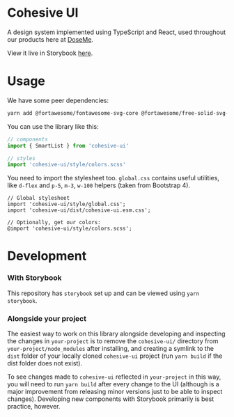 # Cohesive UI

A design system implemented using TypeScript and React, used throughout our products here at [DoseMe](https://doseme-rx.com).

View it live in Storybook [here](https://doseme.github.io/cohesive-ui/).

# Usage

We have some peer dependencies:

```sh
yarn add @fortawesome/fontawesome-svg-core @fortawesome/free-solid-svg-icons @fortawesome/react-fontawesome moment react react-dom
```

You can use the library like this:

```ts
// components
import { SmartList } from 'cohesive-ui'

// styles
import 'cohesive-ui/style/colors.scss'
```

You need to import the stylesheet too. `global.css` contains useful utilities, like `d-flex` and `p-5`, `m-3`, `w-100` helpers (taken from Bootstrap 4).

```
// Global stylesheet
import 'cohesive-ui/style/global.css';
import 'cohesive-ui/dist/cohesive-ui.esm.css';

// Optionally, get our colors:
@import 'cohesive-ui/style/colors.scss';
```

# Development 

### With Storybook

This repository has `storybook` set up and can be viewed using `yarn storybook`.

### Alongside your project

The easiest way to work on this library alongside developing and inspecting the changes in `your-project` is to remove the `cohesive-ui/` directory from `your-project/node_modules` after installing, and creating a symlink to the `dist` folder of your locally cloned `cohesive-ui` project (run `yarn build` if the dist folder does not exist).

To see changes made to `cohesive-ui` reflected in `your-project` in this way, you will need to run `yarn build` after every change to the UI (although is a major improvement from releasing minor versions just to be able to inspect changes). Developing new components with Storybook primarily is best practice, however.
